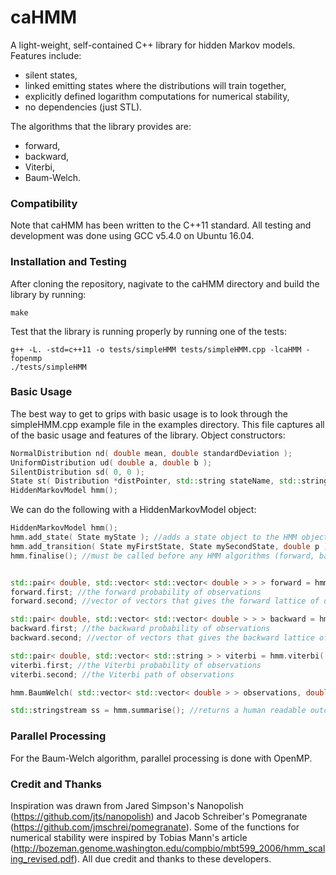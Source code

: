 # caHMM
A light-weight, self-contained C++ library for hidden Markov models.  Features include:
- silent states,
- linked emitting states where the distributions will train together,
- explicitly defined logarithm computations for numerical stability,
- no dependencies (just STL).

The algorithms that the library provides are:
- forward,
- backward,
- Viterbi,
- Baum-Welch.

### Compatibility
Note that caHMM has been written to the C++11 standard.  All testing and development was done using GCC v5.4.0 on Ubuntu 16.04.

### Installation and Testing
After cloning the repository, nagivate to the caHMM directory and build the library by running:
```shell
make
```
Test that the library is running properly by running one of the tests:
```shell
g++ -L. -std=c++11 -o tests/simpleHMM tests/simpleHMM.cpp -lcaHMM -fopenmp
./tests/simpleHMM
```

### Basic Usage
The best way to get to grips with basic usage is to look through the simpleHMM.cpp example file in the examples directory.  This file captures all of the basic usage and features of the library.
Object constructors:
```c++
NormalDistribution nd( double mean, double standardDeviation );
UniformDistribution ud( double a, double b );
SilentDistribution sd( 0, 0 );
State st( Distribution *distPointer, std::string stateName, std::string stateTether, double weight );
HiddenMarkovModel hmm();
```


We can do the following with a HiddenMarkovModel object:
```c++
HiddenMarkovModel hmm();
hmm.add_state( State myState ); //adds a state object to the HMM object
hmm.add_transition( State myFirstState, State mySecondState, double p ); //state myFirstState can transition to mySecondState with probability p
hmm.finalise(); //must be called before any HMM algorithms (forward, backward, Viterbi, Baum-Welch) are called


std::pair< double, std::vector< std::vector< double > > > forward = hmm.forward( std::vector <double> observations );
forward.first; //the forward probability of observations
forward.second; //vector of vectors that gives the forward lattice of observations

std::pair< double, std::vector< std::vector< double > > > backward = hmm.backward( std::vector <double> observations );
backward.first; //the backward probability of observations
backward.second; //vector of vectors that gives the backward lattice of observations

std::pair< double, std::vector< std::string > > viterbi = hmm.viterbi( std::vector< double > observations );
viterbi.first; //the Viterbi probability of observations
viterbi.second; //the Viterbi path of observations

hmm.BaumWelch( std::vector< std::vector< double > > observations, double tolerance, int maxItererationsAllowed, bool trainTransitions, int threads );

std::stringstream ss = hmm.summarise(); //returns a human readable outcome of the HMM training
```

### Parallel Processing
For the Baum-Welch algorithm, parallel processing is done with OpenMP.

### Credit and Thanks
Inspiration was drawn from Jared Simpson's Nanopolish (https://github.com/jts/nanopolish) and Jacob Schreiber's Pomegranate (https://github.com/jmschrei/pomegranate).  Some of the functions for numerical stability were inspired by Tobias Mann's article (http://bozeman.genome.washington.edu/compbio/mbt599_2006/hmm_scaling_revised.pdf).  All due credit and thanks to these developers.
